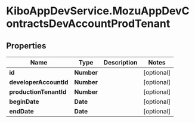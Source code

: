 # KiboAppDevService.MozuAppDevContractsDevAccountProdTenant

## Properties

Name | Type | Description | Notes
------------ | ------------- | ------------- | -------------
**id** | **Number** |  | [optional] 
**developerAccountId** | **Number** |  | [optional] 
**productionTenantId** | **Number** |  | [optional] 
**beginDate** | **Date** |  | [optional] 
**endDate** | **Date** |  | [optional] 


